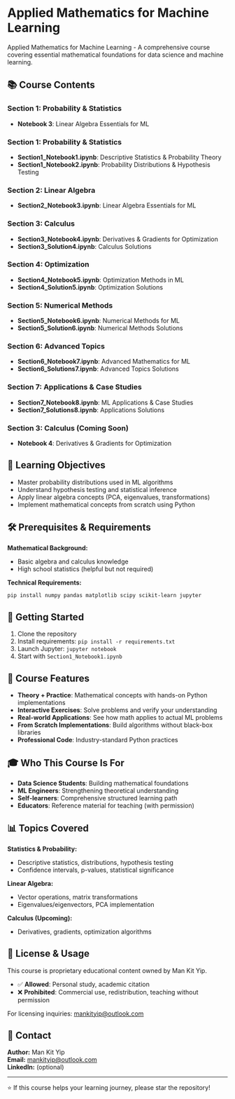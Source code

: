 # Applied Mathematics for Machine Learning

Applied Mathematics for Machine Learning - A comprehensive course covering essential mathematical foundations for data science and machine learning.

## 📚 Course Contents

### Section 1: Probability & Statistics

- **Notebook 3**: Linear Algebra Essentials for ML
### Section 1: Probability & Statistics
- **Section1_Notebook1.ipynb**: Descriptive Statistics & Probability Theory
- **Section1_Notebook2.ipynb**: Probability Distributions & Hypothesis Testing

### Section 2: Linear Algebra
- **Section2_Notebook3.ipynb**: Linear Algebra Essentials for ML

### Section 3: Calculus
- **Section3_Notebook4.ipynb**: Derivatives & Gradients for Optimization
- **Section3_Solution4.ipynb**: Calculus Solutions

### Section 4: Optimization
- **Section4_Notebook5.ipynb**: Optimization Methods in ML
- **Section4_Solution5.ipynb**: Optimization Solutions

### Section 5: Numerical Methods
- **Section5_Notebook6.ipynb**: Numerical Methods for ML
- **Section5_Solution6.ipynb**: Numerical Methods Solutions

### Section 6: Advanced Topics
- **Section6_Notebook7.ipynb**: Advanced Mathematics for ML
- **Section6_Solutions7.ipynb**: Advanced Topics Solutions

### Section 7: Applications & Case Studies
- **Section7_Notebook8.ipynb**: ML Applications & Case Studies
- **Section7_Solutions8.ipynb**: Applications Solutions
### Section 3: Calculus (Coming Soon)
- **Notebook 4**: Derivatives & Gradients for Optimization

## 🎯 Learning Objectives

- Master probability distributions used in ML algorithms
- Understand hypothesis testing and statistical inference
- Apply linear algebra concepts (PCA, eigenvalues, transformations)
- Implement mathematical concepts from scratch using Python

## 🛠️ Prerequisites & Requirements

**Mathematical Background:**
- Basic algebra and calculus knowledge
- High school statistics (helpful but not required)

**Technical Requirements:**
```bash
pip install numpy pandas matplotlib scipy scikit-learn jupyter
```

## 🚀 Getting Started

1. Clone the repository
2. Install requirements: `pip install -r requirements.txt`
3. Launch Jupyter: `jupyter notebook`
4. Start with `Section1_Notebook1.ipynb`

## 📖 Course Features

- **Theory + Practice**: Mathematical concepts with hands-on Python implementations
- **Interactive Exercises**: Solve problems and verify your understanding
- **Real-world Applications**: See how math applies to actual ML problems
- **From Scratch Implementations**: Build algorithms without black-box libraries
- **Professional Code**: Industry-standard Python practices

## 🎓 Who This Course Is For

- **Data Science Students**: Building mathematical foundations
- **ML Engineers**: Strengthening theoretical understanding
- **Self-learners**: Comprehensive structured learning path
- **Educators**: Reference material for teaching (with permission)

## 📊 Topics Covered

**Statistics & Probability:**
- Descriptive statistics, distributions, hypothesis testing
- Confidence intervals, p-values, statistical significance

**Linear Algebra:**
- Vector operations, matrix transformations
- Eigenvalues/eigenvectors, PCA implementation

**Calculus (Upcoming):**
- Derivatives, gradients, optimization algorithms

## 📄 License & Usage

This course is proprietary educational content owned by Man Kit Yip. 

- ✅ **Allowed**: Personal study, academic citation
- ❌ **Prohibited**: Commercial use, redistribution, teaching without permission

For licensing inquiries: mankityip@outlook.com

## 📧 Contact

**Author:** Man Kit Yip  
**Email:** mankityip@outlook.com  
**LinkedIn:** (optional)

---
⭐ If this course helps your learning journey, please star the repository!
